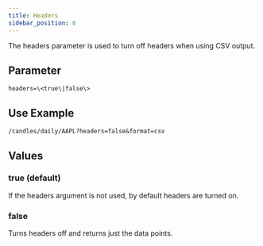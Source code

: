 ```yaml
---
title: Headers
sidebar_position: 6
---
```


The headers parameter is used to turn off headers when using CSV output.

## Parameter

    headers=\<true\|false\>

## Use Example

    /candles/daily/AAPL?headers=false&format=csv

## Values

### true (default)

If the headers argument is not used, by default headers are turned on.

### false

Turns headers off and returns just the data points.
